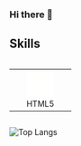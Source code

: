 ### Hi there 👋

## Skills
<div style="display: flex; align-items: flex-start; align: center">
    <table align="center">
        <tr>
            <td align="center" width="96">
                <img src="./images/html5-logo.png" alt="HTML5" width="48" height="48"/>
                <br>HTML5
            </td>
    </table>
</div>

![Top Langs](https://github-readme-stats.vercel.app/api/top-langs/?username=owlsly94&layout=pie&theme=catppuccin_mocha)

<!--
**owlsly94/owlsly94** is a ✨ _special_ ✨ repository because its `README.md` (this file) appears on your GitHub profile.

Here are some ideas to get you started:

- 🔭 I’m currently working on ...
- 🌱 I’m currently learning ...
- 👯 I’m looking to collaborate on ...
- 🤔 I’m looking for help with ...
- 💬 Ask me about ...
- 📫 How to reach me: ...
- 😄 Pronouns: ...
- ⚡ Fun fact: ...
-->
